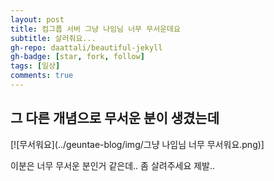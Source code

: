 ```yaml
---
layout: post
title: 컴그룹 서버 그냥 나임님 너무 무서운데요
subtitle: 살러줘요...
gh-repo: daattali/beautiful-jekyll
gh-badge: [star, fork, follow]
tags: [일상]
comments: true
---
```


## 그 다른 개념으로 무서운 분이 생겼는데 

[![무서워요](../geuntae-blog/img/그냥 나임님 너무 무서워요.png)]

이분은 너무 무서운 분인거 같은데.. 좀 살려주세요 제발..

